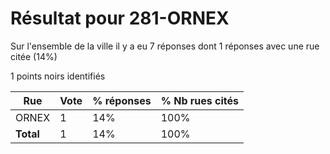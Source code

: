 # Résultat pour 281-ORNEX

Sur l'ensemble de la ville il y a eu 7 réponses dont 1 réponses avec une rue citée (14%)

1 points noirs identifiés

| Rue | Vote | % réponses | % Nb rues cités|
|-----|------|------------|----------------|
| ORNEX | 1 | 14% | 100%|
| **Total** | 1 | 14% | 100%|
